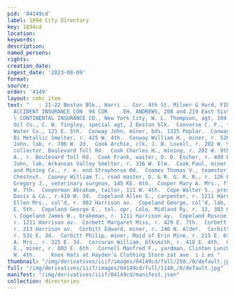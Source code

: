 ```yaml
---
pid: '04149cd'
label: 1894 City Directory
key: 1894cd
location: 
keywords: 
description: 
named_persons: 
rights: 
creation_date: 
ingest_date: '2023-08-09'
format: 
source: 
order: '4149'
layout: cmhc_item
text: "   : 21-22 Boston Blk., Harri .. Cor. 4th St. Milner & Hurd, FIRE, LIFE AND
  ACCIDENT INSURANCE CON  94 COR     EH. ANDREWS, 208 and 219 East Sixth St, GLASSWARE
  \ CONTINENTAL INSURANCE CO., New York City, W. L. Thompson, agt, 104 W. 4th.  Continental
  Oil Co., C. W. Tingley, special agt, 2 Boston blk.  Converse C. F., foreman, Leadville
  Water Co., 121 E. 5th.  Conway John, miner, bds. 1315 Poplar.  Conway Thomas, lab,
  Bi Metallic Smelter, r. 425 W. 4th.  Conway William H., miner, r. 526 E. 5th.  Cooher
  John, lab, r. 706 W. 2d.  Cook Archie, clk, J. B. Lovell, r. 202 W. 9th.  Cook Charles,
  collector, Boulevard Toll Rd.  Cook Charles H., mining, r. 202 W. 9th.  Cook Edward
  A., r. Boulevard Toll Rd.  Cook Frank, waiter, D. D. Escher, r. 409 E. 4th.  Cook
  John, lab, Arkansas Valley Smelter, r. 316 W. Elm.  Cook Paul, miner, Union Leasing
  and Mining Co., r. e. end Strayhorse Rd.  Coomes Thomas V., teamster, r. 128 W.
  Chestnut.  Cooney William T., road master, D. & R. G. R. R., r. 126 E. 12th.  Cooper
  Gregory J., veterinary surgeon, 145 KE. 6th.  Cooper Mary A. Mrs., florist, 113
  W. 7th.  Cooperman Abraham, tailor, 111 W. 4th.  Cope Walter S., pressman, C. C.
  Davis & Co., r.410 W. 3d.  Copeland Allen S., carpenter, r. 1211 Harrison av.  Copeland
  Ellen Mrs., col’d, r. 902 Harrison av.  Copeland George, col’d, lab, r. rear 111
  E. 5th.  Copeland George E., tel. opr, Colo. Midland Ry, r. 12, 303 Harrison av.
  \ Copeland James W., brakeman, r. 1211 Harrison ay.  Copeland Roscoe R., carpenter,
  r. 1211 Harrison av.  Corbett Margaret Miss, r. 429 E. 7th.  Corbett Maud Mrs.,
  r. 213 Harrison av.  Corbitt Edward, miner, r. 240 N. Alder.  Corbitt Patrick, miner,
  r. 531 E. 3d.  Corbitt Philip, miner, Maid of Erin Mine, r. 215 E. 6th.  Corby H.
  A. Mrs., r. 325 E. 3d.  Corcoran William, blksmith, r. 418 E. 4th.  Corkill William
  E., miner, r. 803 E. 6th.  Cornell Manfred F., yardman, Clinton Lunch Roon, r. 128
  W. 4th.     Knox Hats at Hayden’s Clothing Store zat ave  i i es "
thumbnail: "/img/derivatives/iiif/images/04149cd/full/250,/0/default.jpg"
full: "/img/derivatives/iiif/images/04149cd/full/1140,/0/default.jpg"
manifest: "/img/derivatives/iiif/04149cd/manifest.json"
collection: directories
---
```

